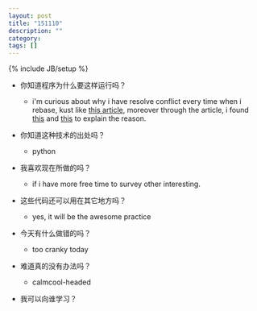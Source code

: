 ```yaml
---
layout: post
title: "151110"
description: ""
category: 
tags: []
---
```

{% include JB/setup %}

* 你知道程序为什么要这样运行吗？
  * i'm curious about why i have resolve conflict every time when i rebase, kust like [this article](http://stackoverflow.com/questions/13825079/git-rebase-why-i-have-to-resolve-the-same-conflict-over-and-over), moreover through the article, i found [this](http://dymitruk.com/blog/2012/02/05/branch-per-feature/) and [this](http://git-scm.com/2010/03/08/rerere.html) to explain the reason.

* 你知道这种技术的出处吗？
  * python

* 我喜欢现在所做的吗？
  * if i have more free time to survey other interesting.

* 这些代码还可以用在其它地方吗？
  * yes, it will be the awesome practice

* 今天有什么做错的吗？
  * too cranky today

* 难道真的没有办法吗？
  * calmcool-headed 

* 我可以向谁学习？
 
